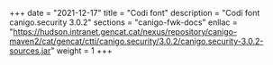 +++
date        = "2021-12-17"
title       = "Codi font"
description = "Codi font canigo.security 3.0.2"
sections    = "canigo-fwk-docs"
enllac		= "https://hudson.intranet.gencat.cat/nexus/repository/canigo-maven2/cat/gencat/ctti/canigo.security/3.0.2/canigo.security-3.0.2-sources.jar"
weight		= 1
+++
